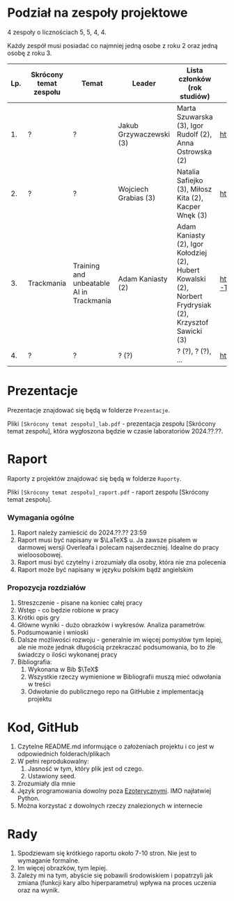 # Podział na zespoły projektowe

4 zespoły o licznościach 5, 5, 4, 4.

Każdy zespół musi posiadać co najmniej jedną osobe z roku 2 oraz jedną osobę z roku 3.


|        Lp.     |    Skrócony temat zespołu | Temat |    Leader   |        Lista członków (rok studiów)                  |  Link do GitHuba |
|--------------|--------------------|-------------------------------|-----------------------------|-------|-------|
|1.| ? | ? | Jakub Grzywaczewski (3) | Marta Szuwarska (3), Igor Rudolf (2), Anna Ostrowska (2) | https://github.com/??? |
|2.| ? | ? | Wojciech Grabias (3) | Natalia Safiejko (3), Miłosz Kita (2), Kacper Wnęk (3)| https://github.com/??? |
|3.| Trackmania             | Training and unbeatable AI in Trackmania | Adam Kaniasty (2) | Adam Kaniasty (2), Igor Kołodziej (2), Hubert Kowalski (2), Norbert Frydrysiak (2), Krzysztof Sawicki (3) | https://github.com/AdamKaniasty/RL-Trackmania |
|4.| ? | ? | ? (?) | ? (?), ? (?), ... | https://github.com/??? |


# Prezentacje

Prezentacje znajdować się będą w folderze `Prezentacje`.

Pliki `[Skrócony temat zespołu]_lab.pdf` - prezentacja zespołu [Skrócony temat zespołu], która wygłoszona będzie w czasie laboratoriów 2024.??.??.


# Raport

Raporty z projektów znajdować się będą w folderze `Raporty`.

Pliki `[Skrócony temat zespołu]_raport.pdf` - raport zespołu [Skrócony temat zespołu].


### Wymagania ogólne
1. Raport należy zamieścić do 2024.??.?? 23:59
2. Raport musi być napisany w $\LaTeX$ u. Ja zawsze pisałem w darmowej wersji Overleafa i polecam najserdeczniej. Idealne do pracy wieloosobowej.
3. Raport musi być czytelny i zrozumiały dla osoby, która nie zna polecenia
4. Raport może być napisany w języku polskim bądź angielskim

### Propozycja rozdziałów
1. Streszczenie - pisane na koniec całej pracy
4. Wstęp - co będzie robione w pracy
3. Krótki opis gry
4. Główne wyniki - dużo obrazków i wykresów. Analiza parametrów.
5. Podsumowanie i wnioski
6. Dalsze możliwości rozwoju - generalnie im więcej pomysłów tym lepiej, ale nie może jednak długością przekraczać podsumowania, bo to źle świadczy o ilości wykonanej pracy
7. Bibliografia:
    1. Wykonana w Bib $\TeX$
    2. Wszystkie rzeczy wymienione w Bibliografii muszą mieć odwołania w treści
    3. Odwołanie do publicznego repo na GitHubie z implementacją projektu

# Kod, GitHub
1. Czytelne README.md informujące o założeniach projektu i co jest w odpowiednich folderach/plikach
2. W pełni reprodukowalny:
    1. Jasność w tym, który plik jest od czego.
    2. Ustawiony seed.
3. Zrozumiały dla mnie
4. Język programowania dowolny poza [Ezoterycznymi](https://en.wikipedia.org/wiki/Esoteric_programming_language). IMO najłatwiej Python.
5. Można korzystać z dowolnych rzeczy znalezionych w internecie

# Rady
1. Spodziewam się krótkiego raportu około 7-10 stron. Nie jest to wymaganie formalne.
2. Im więcej obrazków, tym lepiej.
3. Zależy mi na tym, abyście się pobawili środowiskiem i popatrzyli jak zmiana (funkcji kary albo hiperparametru) wpływa na proces uczenia oraz na wynik.
